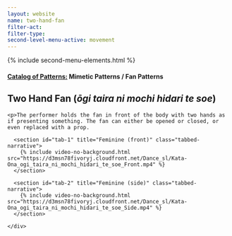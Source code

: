 ```yaml
---
layout: website
name: two-hand-fan
filter-act:
filter-type:
second-level-menu-active: movement
---
```

{% include second-menu-elements.html %}

<main class="page-content">
  <div class="text-container">
    <h4><a href="/movement/">Catalog of Patterns:</a> Mimetic Patterns / Fan Patterns</h4>
    <h2>Two Hand Fan (<em>ōgi taira ni mochi hidari te soe</em>)</h2>

    <p>The performer holds the fan in front of the body with two hands as if presenting something. The fan can either be opened or closed, or even replaced with a prop.
</p>

  </div>

<div class="tabs-container">
  <div class="tabs-container__links">
    <div class="wrapper">
      <div id="tabs"></div>
    </div>
  </div>
  <div class="tabs-container__content">
    <div class="wrapper">

      <section id="tab-1" title="Feminine (front)" class="tabbed-narrative">
        {% include video-no-background.html src="https://d3msn78fivoryj.cloudfront.net/Dance_sl/Kata-Ona_ogi_taira_ni_mochi_hidari_te_soe_Front.mp4" %}
      </section>

      <section id="tab-2" title="Feminine (side)" class="tabbed-narrative">
        {% include video-no-background.html src="https://d3msn78fivoryj.cloudfront.net/Dance_sl/Kata-Ona_ogi_taira_ni_mochi_hidari_te_soe_Side.mp4" %}
      </section>

    </div>
  </div>
</div>
</main>
